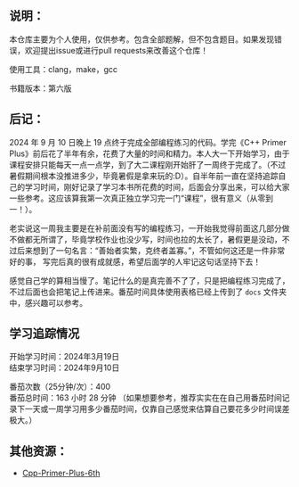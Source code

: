 ## 说明：
本仓库主要为个人使用，仅供参考。包含全部题解，但不包含题目。如果发现错误，欢迎提出issue或进行pull requests来改善这个仓库！

使用工具：clang，make，gcc

书籍版本：第六版

## 后记：

2024 年 9 月 10 日晚上 19 点终于完成全部编程练习的代码。学完《C++ Primer Plus》前后花了半年有余，花费了大量的时间和精力。本人大一下开始学习，由于课程安排只能每天一点一点学，到了大二课程刚开始肝了一周终于完成了。（不过暑假期间根本没推进多少，毕竟暑假是拿来玩的:D）。自半年前一直在坚持追踪自己的学习时间，刚好记录了学习本书所花费的时间，后面会分享出来，可以给大家一些参考。这应该算我第一次真正独立学习完一门“课程”，很有意义（从零到一！）。

老实说这一周我主要是在补前面没有写的编程练习，一开始我觉得前面这几部分做不做都无所谓了，毕竟学校作业也没少写，时间也拉的太长了，暑假更是没动，不过后来想到了一句名言：“善始者实繁，克终者盖寡。”，不管如何这还是一件非常好的事， 写完后真的很有成就感，希望后面学的人牢记这句话坚持下去！

感觉自己学的算相当慢了。笔记什么的是真完善不了了，只是把编程练习完成了，不过后面也会把笔记上传进来。番茄时间具体使用表格已经上传到了 `docs` 文件夹中，感兴趣可以参考。

## 学习追踪情况
开始学习时间：2024年3月19日 <br>
结束学习时间：2024年9月10日 <br>

番茄次数（25分钟/次）：400 <br>
番茄总时间：163 小时 28 分钟
（如果想要参考，推荐实实在在自己用番茄时间记录下一天或一周学习用多少番茄时间，仅靠自己感觉来估算自己要花多少时间误差极大。）<br>



## 其他资源：
- [Cpp-Primer-Plus-6th](https://github.com/ShujiaHuang/Cpp-Primer-Plus-6th/tree/main)
